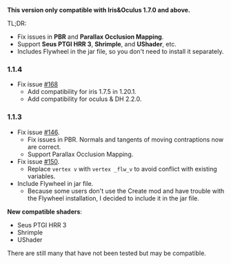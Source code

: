 **This version only compatible with Iris&Oculus 1.7.0 and above.**

TL;DR: 
- Fix issues in **PBR** and **Parallax Occlusion Mapping**.
- Support **Seus PTGI HRR 3**, **Shrimple**, and **UShader**, etc.
- Includes Flywheel in the jar file, so you don't need to install it separately.

### 1.1.4
- Fix issue [#168](https://github.com/leon-o/iris-flw-compat/issues/168)
  - Add compatibility for iris 1.7.5 in 1.20.1.
  - Add compatibility for oculus & DH 2.2.0.

### 1.1.3
- Fix issue [#146](https://github.com/leon-o/iris-flw-compat/issues/146).
  - Fix issues in PBR. Normals and tangents of moving contraptions now are correct.
  - Support Parallax Occlusion Mapping.
- Fix issue [#150](https://github.com/leon-o/iris-flw-compat/issues/150).
  - Replace `vertex v` with `vertex _flw_v` to avoid conflict with existing variables.
- Include Flywheel in jar file.
  - Because some users don't use the Create mod and have trouble with the Flywheel installation, I decided to include it in the jar file.

**New compatible shaders**:
- Seus PTGI HRR 3
- Shrimple
- UShader

There are still many that have not been tested but may be compatible.
